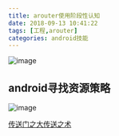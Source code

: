 ```yaml
---
title: arouter使用阶段性认知
date: 2018-09-13 10:41:22
tags: [工程,arouter]
categories: android技能
---
```

![image](http://7xjiyb.com1.z0.glb.clouddn.com/timg.jpg?imageMogr2/crop/900x500)
<!-- more -->
## android寻找资源策略
![image](https://developer.android.com/images/resources/res-selection-flowchart.png)


[传送门之大传送之术](https://github.com/Begin-With-Start/Adaptation.git)